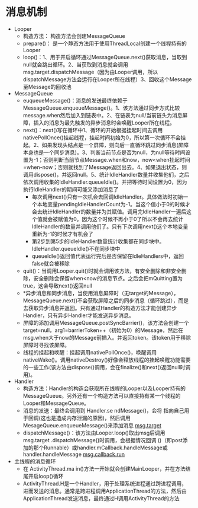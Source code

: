 # 消息机制
- Looper
    - 构造方法： 构造方法会创建MessageQueue
    - prepare()： 是一个静态方法用于使用ThreadLocal创建一个线程持有的Looper
    - loop()：1、用于开启循环通过MessageQueue.next()获取消息，当取到null就会跳出循环。2、当获取到消息就会调用msg.target.dispatchMessage（因为由Looper调用，所以dispatchMessage方法会运行在Looper所在线程）3、回收这个Message至Message的回收池
- MessageQueue
    - euqueueMessage()：消息的发送最终依赖于MessageQueue.enqueueMessage()。1、该方法通过同步方式比较message.when然后加入到链表中。2、在链表为null/当前链头为消息屏障，插入的消息为最先触发的异步消息时会唤醒Looper所在线程。
    - next()：next()写在循环中1、循环的开始根据挂起时间去调用nativePollOnce()挂起线程，挂起时间初始为0，所以第一次循环不会挂起。2、如果发现头结点是一个屏障，则向后一直循环跳过同步消息(屏障本身也是一个同步消息)。3、判断当前节点是否为null，为null等待时间设置为-1；否则判断当前节点Message.when和now，now<when挂起时间=when-now；否则就找到了Message返回出去。4、如果退出状态，则调用dispose()，并返回null。5、统计IdleHandler数量并收集他们，之后依次调用收集的IdleHandler.queueIdle()。并把等待时间设置为0，因为执行IdleHandler的期间可能又添加消息了
        - 每次调用next()只有一次机会去回调IdleHandler。具体做法时初始一个本地变量pendingIdleHandlerCount为-1。当这个值小于0的时候才会去统计IdleHandler的数量并为其赋值。调用完IdleHandler一遍后这个值就会被赋值为0。因为这个时候不再小于0了所以不会再去统计IdleHandler的数量并调用他们了。只有下次调用next()这个本地变量重新为-1的时候才有机会了
        - 第2步到第5步的IdleHandler数量统计收集都在同步块中。IdleHandler.queueIdle()不在同步块中
        - queueIdle()返回值代表运行完后是否保留在IdleHandlers中，返回false就会被移除
    - quit()：当调用Looper.quit()时就会调用该方法，有安全删除和非安全删除，安全删除会保留when<now的消息节点。之后会把mQuitting置为true，这会导致next()返回null
    - *异步消息和同步消息，当使用消息屏障时（无target的Message），MessageQueue.next()不会获取屏障之后的同步消息（循环跳过），而是去获取异步消息并返回。只有通过Handler的构造方法才能创建异步Handler，只有异步Handler才能发送异步消息。
    - 屏障的添加调用MessageQueue.postSyncBarrier()，该方法会创建一个target=null，arg1=barrierToken++（初始为0）的Message，然后在msg.when大于now的Message前插入。并返回token。该token用于移除屏障时寻找该屏障。
    - 线程的挂起和唤醒：挂起调用nativePollOnce()，唤醒调用nativeWake()。调用nativeDestroy()好像会释放线程的挂起唤醒功能需要的一些工作(该方法由dispose()调用，会在finalize()和next()返回null时调用)。
- Handler
    - 构造方法：Handler的构造会获取所在线程的Looper以及Looper持有的MessageQueue。另外还有一个构造方法可以直接持有某一个线程的Looper和MessageQueue。
    - 消息的发送：最终会调用到 Handler.se ndMessage()，会将 指向自己用于回调(这也是造成内存泄漏的原因)，然后调用MesageQueue.enqueueMessage()来添加消息 [msg.target]("http://msg.target")
    - dispatchMessage()：该方法由Looper.loop()取出msg后调用 msg.target .dispatchMessage()时调用，会根据情况回调 ()（即post添加的那个Runnable）或handler.mCallback.handleMessage或handler.handleMessage [msg.callback.run]("http://msg.callback.run")
- 主线程的消息循环
    - 在 ActivityThread.ma in()方法一开始就会创建MainLooper，并在方法结尾开启loop()循环
    - ActivityThread.H是一个Handler，用于处理系统进程通过跨进程调用，进而发送的消息。通常是跨进程调用ApplicationThread的方法，然后由ApplicationThread发送消息，最终通过H调用ActivityThread的方法